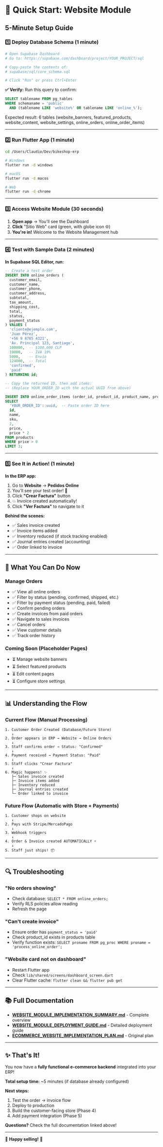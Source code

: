 # 🚀 Quick Start: Website Module

## 5-Minute Setup Guide

### 1️⃣ Deploy Database Schema (1 minute)

```bash
# Open Supabase Dashboard
# Go to: https://supabase.com/dashboard/project/YOUR_PROJECT/sql

# Copy-paste the contents of:
# supabase/sql/core_schema.sql

# Click "Run" or press Ctrl+Enter
```

**✅ Verify:** Run this query to confirm:
```sql
SELECT tablename FROM pg_tables 
WHERE schemaname = 'public' 
  AND (tablename LIKE 'website%' OR tablename LIKE 'online_%');
```

Expected result: 6 tables (website_banners, featured_products, website_content, website_settings, online_orders, online_order_items)

---

### 2️⃣ Run Flutter App (1 minute)

```bash
cd /Users/Claudio/Dev/bikeshop-erp

# Windows
flutter run -d windows

# macOS
flutter run -d macos

# Web
flutter run -d chrome
```

---

### 3️⃣ Access Website Module (30 seconds)

1. **Open app** → You'll see the Dashboard
2. **Click** "Sitio Web" card (green, with globe icon 🌐)
3. **You're in!** Welcome to the Website Management hub

---

### 4️⃣ Test with Sample Data (2 minutes)

**In Supabase SQL Editor, run:**

```sql
-- Create a test order
INSERT INTO online_orders (
  customer_email,
  customer_name,
  customer_phone,
  customer_address,
  subtotal,
  tax_amount,
  shipping_cost,
  total,
  status,
  payment_status
) VALUES (
  'cliente@ejemplo.com',
  'Juan Pérez',
  '+56 9 8765 4321',
  'Av. Principal 123, Santiago',
  100000,  -- $100,000 CLP
  19000,   -- IVA 19%
  5000,    -- Envío
  124000,  -- Total
  'confirmed',
  'paid'
) RETURNING id;

-- Copy the returned ID, then add items:
-- (Replace YOUR_ORDER_ID with the actual UUID from above)

INSERT INTO online_order_items (order_id, product_id, product_name, product_sku, quantity, unit_price, subtotal)
SELECT 
  'YOUR_ORDER_ID'::uuid,  -- Paste order ID here
  id,
  name,
  sku,
  2,
  price,
  price * 2
FROM products
WHERE price > 0
LIMIT 3;
```

---

### 5️⃣ See It in Action! (1 minute)

**In the ERP app:**

1. Go to **Website** → **Pedidos Online**
2. You'll see your test order! 🎉
3. Click **"Crear Factura"** button
4. 💥 Invoice created automatically!
5. Click **"Ver Factura"** to navigate to it

**Behind the scenes:**
- ✅ Sales invoice created
- ✅ Invoice items added
- ✅ Inventory reduced (if stock tracking enabled)
- ✅ Journal entries created (accounting)
- ✅ Order linked to invoice

---

## 🎯 What You Can Do Now

### Manage Orders
- ✅ View all online orders
- ✅ Filter by status (pending, confirmed, shipped, etc.)
- ✅ Filter by payment status (pending, paid, failed)
- ✅ Confirm pending orders
- ✅ Create invoices from paid orders
- ✅ Navigate to sales invoices
- ✅ Cancel orders
- ✅ View customer details
- ✅ Track order history

### Coming Soon (Placeholder Pages)
- ⏳ Manage website banners
- ⏳ Select featured products
- ⏳ Edit content pages
- ⏳ Configure store settings

---

## 📊 Understanding the Flow

### Current Flow (Manual Processing)

```
1. Customer Order Created (Database/Future Store)
   ↓
2. Order appears in ERP → Website → Online Orders
   ↓
3. Staff confirms order → Status: "Confirmed"
   ↓
4. Payment received → Payment Status: "Paid"
   ↓
5. Staff clicks "Crear Factura"
   ↓
6. Magic happens! ✨
   ├─ Sales invoice created
   ├─ Invoice items added
   ├─ Inventory reduced
   ├─ Journal entries created
   └─ Order linked to invoice
```

### Future Flow (Automatic with Store + Payments)

```
1. Customer shops on website
   ↓
2. Pays with Stripe/MercadoPago
   ↓
3. Webhook triggers
   ↓
4. Order & Invoice created AUTOMATICALLY ⚡
   ↓
5. Staff just ships! 📦
```

---

## 🔍 Troubleshooting

### "No orders showing"
- Check database: `SELECT * FROM online_orders;`
- Verify RLS policies allow reading
- Refresh the page

### "Can't create invoice"
- Ensure order has `payment_status = 'paid'`
- Check product_id exists in products table
- Verify function exists: `SELECT proname FROM pg_proc WHERE proname = 'process_online_order';`

### "Website card not on dashboard"
- Restart Flutter app
- Check `lib/shared/screens/dashboard_screen.dart`
- Clear Flutter cache: `flutter clean && flutter pub get`

---

## 📚 Full Documentation

- **[WEBSITE_MODULE_IMPLEMENTATION_SUMMARY.md](./WEBSITE_MODULE_IMPLEMENTATION_SUMMARY.md)** - Complete overview
- **[WEBSITE_MODULE_DEPLOYMENT_GUIDE.md](./WEBSITE_MODULE_DEPLOYMENT_GUIDE.md)** - Detailed deployment guide
- **[ECOMMERCE_WEBSITE_IMPLEMENTATION_PLAN.md](./ECOMMERCE_WEBSITE_IMPLEMENTATION_PLAN.md)** - Original plan

---

## ✨ That's It!

You now have a **fully functional e-commerce backend** integrated into your ERP!

**Total setup time:** ~5 minutes (if database already configured)

**Next steps:**
1. Test the order → invoice flow
2. Deploy to production
3. Build the customer-facing store (Phase 4)
4. Add payment integration (Phase 5)

**Questions?** Check the full documentation linked above!

---

🎉 **Happy selling!** 🚀
